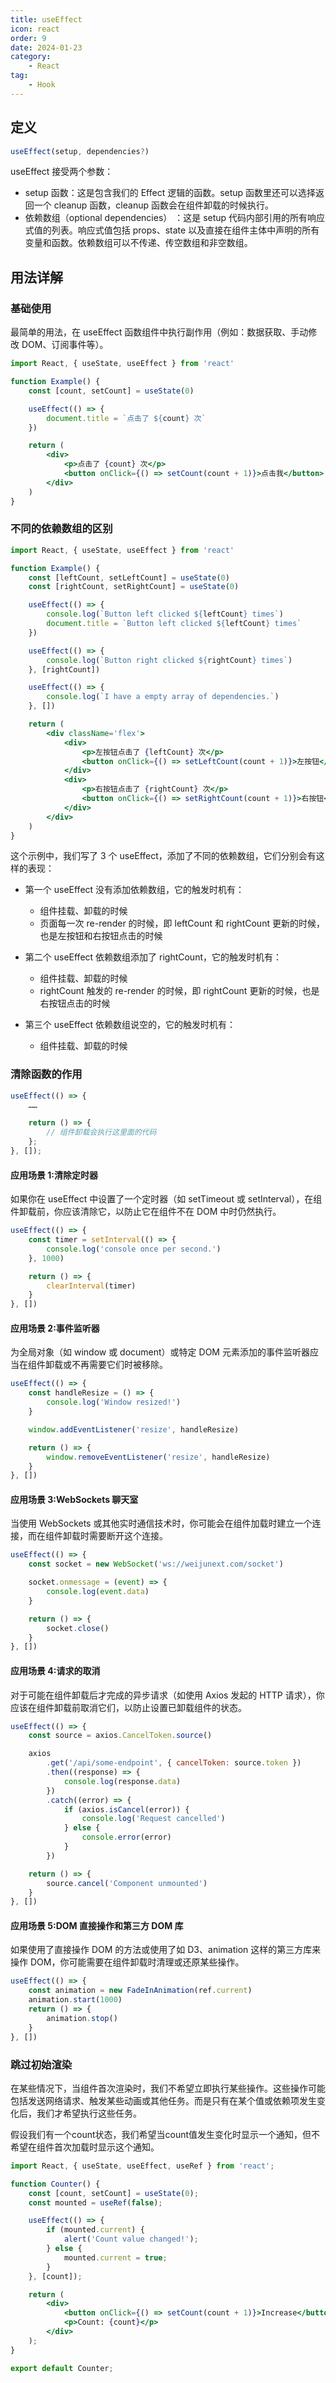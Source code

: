 ```yaml
---
title: useEffect
icon: react
order: 9
date: 2024-01-23
category:
    - React
tag:
    - Hook
---
```


## 定义

```jsx
useEffect(setup, dependencies?)
```

useEffect 接受两个参数：

- setup 函数：这是包含我们的 Effect 逻辑的函数。setup 函数里还可以选择返回一个 cleanup 函数，cleanup 函数会在组件卸载的时候执行。
- 依赖数组（optional dependencies） ：这是 setup 代码内部引用的所有响应式值的列表。响应式值包括 props、state 以及直接在组件主体中声明的所有变量和函数。依赖数组可以不传递、传空数组和非空数组。

## 用法详解

### 基础使用

最简单的用法，在 useEffect 函数组件中执行副作用（例如：数据获取、手动修改 DOM、订阅事件等）。

```jsx
import React, { useState, useEffect } from 'react'

function Example() {
    const [count, setCount] = useState(0)

    useEffect(() => {
        document.title = `点击了 ${count} 次`
    })

    return (
        <div>
            <p>点击了 {count} 次</p>
            <button onClick={() => setCount(count + 1)}>点击我</button>
        </div>
    )
}
```

### 不同的依赖数组的区别

```jsx
import React, { useState, useEffect } from 'react'

function Example() {
    const [leftCount, setLeftCount] = useState(0)
    const [rightCount, setRightCount] = useState(0)

    useEffect(() => {
        console.log(`Button left clicked ${leftCount} times`)
        document.title = `Button left clicked ${leftCount} times`
    })

    useEffect(() => {
        console.log(`Button right clicked ${rightCount} times`)
    }, [rightCount])

    useEffect(() => {
        console.log(`I have a empty array of dependencies.`)
    }, [])

    return (
        <div className='flex'>
            <div>
                <p>左按钮点击了 {leftCount} 次</p>
                <button onClick={() => setLeftCount(count + 1)}>左按钮</button>
            </div>
            <div>
                <p>右按钮点击了 {rightCount} 次</p>
                <button onClick={() => setRightCount(count + 1)}>右按钮</button>
            </div>
        </div>
    )
}
```

这个示例中，我们写了 3 个 useEffect，添加了不同的依赖数组，它们分别会有这样的表现：

- 第一个 useEffect 没有添加依赖数组，它的触发时机有：

  - 组件挂载、卸载的时候
  - 页面每一次 re-render 的时候，即 leftCount 和 rightCount 更新的时候，也是左按钮和右按钮点击的时候

- 第二个 useEffect 依赖数组添加了 rightCount，它的触发时机有：

  - 组件挂载、卸载的时候
  - rightCount 触发的 re-render 的时候，即 rightCount 更新的时候，也是右按钮点击的时候

- 第三个 useEffect 依赖数组说空的，它的触发时机有：
  - 组件挂载、卸载的时候

### 清除函数的作用

```jsx
useEffect(() => {
    ……

    return () => {
        // 组件卸载会执行这里面的代码
    };
}, []);
```

#### 应用场景 1:清除定时器

如果你在 useEffect 中设置了一个定时器（如 setTimeout 或 setInterval），在组件卸载前，你应该清除它，以防止它在组件不在 DOM 中时仍然执行。

```jsx
useEffect(() => {
    const timer = setInterval(() => {
        console.log('console once per second.')
    }, 1000)

    return () => {
        clearInterval(timer)
    }
}, [])
```

#### 应用场景 2:事件监听器

为全局对象（如 window 或 document）或特定 DOM 元素添加的事件监听器应当在组件卸载或不再需要它们时被移除。

```jsx
useEffect(() => {
    const handleResize = () => {
        console.log('Window resized!')
    }

    window.addEventListener('resize', handleResize)

    return () => {
        window.removeEventListener('resize', handleResize)
    }
}, [])
```

#### 应用场景 3:WebSockets 聊天室

当使用 WebSockets 或其他实时通信技术时，你可能会在组件加载时建立一个连接，而在组件卸载时需要断开这个连接。

```jsx
useEffect(() => {
    const socket = new WebSocket('ws://weijunext.com/socket')

    socket.onmessage = (event) => {
        console.log(event.data)
    }

    return () => {
        socket.close()
    }
}, [])
```

#### 应用场景 4:请求的取消

对于可能在组件卸载后才完成的异步请求（如使用 Axios 发起的 HTTP 请求），你应该在组件卸载前取消它们，以防止设置已卸载组件的状态。

```jsx
useEffect(() => {
    const source = axios.CancelToken.source()

    axios
        .get('/api/some-endpoint', { cancelToken: source.token })
        .then((response) => {
            console.log(response.data)
        })
        .catch((error) => {
            if (axios.isCancel(error)) {
                console.log('Request cancelled')
            } else {
                console.error(error)
            }
        })

    return () => {
        source.cancel('Component unmounted')
    }
}, [])
```

#### 应用场景 5:DOM 直接操作和第三方 DOM 库

如果使用了直接操作 DOM 的方法或使用了如 D3、animation 这样的第三方库来操作 DOM，你可能需要在组件卸载时清理或还原某些操作。

```jsx
useEffect(() => {
    const animation = new FadeInAnimation(ref.current)
    animation.start(1000)
    return () => {
        animation.stop()
    }
}, [])
```

### 跳过初始渲染

在某些情况下，当组件首次渲染时，我们不希望立即执行某些操作。这些操作可能包括发送网络请求、触发某些动画或其他任务。而是只有在某个值或依赖项发生变化后，我们才希望执行这些任务。

假设我们有一个count状态，我们希望当count值发生变化时显示一个通知，但不希望在组件首次加载时显示这个通知。

```jsx
import React, { useState, useEffect, useRef } from 'react';

function Counter() {
    const [count, setCount] = useState(0);
    const mounted = useRef(false);

    useEffect(() => {
        if (mounted.current) {
            alert('Count value changed!');
        } else {
            mounted.current = true;
        }
    }, [count]);

    return (
        <div>
            <button onClick={() => setCount(count + 1)}>Increase</button>
            <p>Count: {count}</p>
        </div>
    );
}

export default Counter;
```
